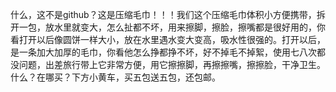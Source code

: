 什么，这不是github？这是压缩毛巾！！！我们这个压缩毛巾体积小方便携带，拆开一包，放水里就变大，怎么扯都不坏，用来擦脚，擦脸，擦嘴都是很好用的，你看打开以后像圆饼一样大小，放在水里遇水变大变高，吸水性很强的。打开以后，是一条加大加厚的毛巾，你看他怎么挣都挣不坏，好不掉毛不掉絮，使用七八次都没问题，出差旅行带上它非常方便，用它擦擦脚，再擦擦嘴，擦擦脸，干净卫生。什么？在哪买？下方小黄车，买五包送五包，还包邮。​

